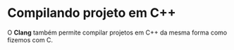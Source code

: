 # Compilando projeto em C++

O **Clang** também permite compilar projetos em C++ da mesma forma como fizemos com C.


